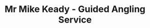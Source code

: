 ---
title: "Mr Mike Keady - Guided Angling Service"
address: "Mr Mike Keady, Ballinahalla, Moycullen, Co. Galway"
tel: "+353 (0)91 55 6326"
county: "Galway"
category: "Game Angling"
type: "Content"
lat: "53.34055709838867"
lng: "-9.203611373901367"
---